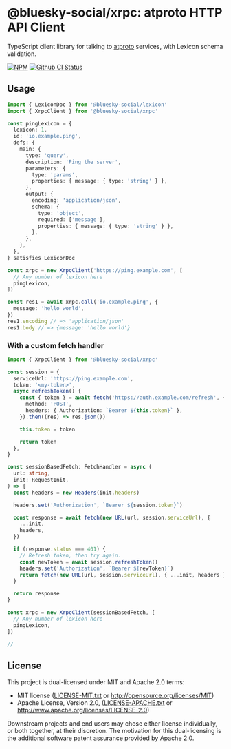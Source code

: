 # @bluesky-social/xrpc: atproto HTTP API Client

TypeScript client library for talking to [atproto](https://atproto.com) services, with Lexicon schema validation.

[![NPM](https://img.shields.io/npm/v/@bluesky-social/xrpc)](https://www.npmjs.com/package/@bluesky-social/xrpc)
[![Github CI Status](https://github.com/bluesky-social/atproto/actions/workflows/repo.yaml/badge.svg)](https://github.com/bluesky-social/atproto/actions/workflows/repo.yaml)

## Usage

```typescript
import { LexiconDoc } from '@bluesky-social/lexicon'
import { XrpcClient } from '@bluesky-social/xrpc'

const pingLexicon = {
  lexicon: 1,
  id: 'io.example.ping',
  defs: {
    main: {
      type: 'query',
      description: 'Ping the server',
      parameters: {
        type: 'params',
        properties: { message: { type: 'string' } },
      },
      output: {
        encoding: 'application/json',
        schema: {
          type: 'object',
          required: ['message'],
          properties: { message: { type: 'string' } },
        },
      },
    },
  },
} satisfies LexiconDoc

const xrpc = new XrpcClient('https://ping.example.com', [
  // Any number of lexicon here
  pingLexicon,
])

const res1 = await xrpc.call('io.example.ping', {
  message: 'hello world',
})
res1.encoding // => 'application/json'
res1.body // => {message: 'hello world'}
```

### With a custom fetch handler

```typescript
import { XrpcClient } from '@bluesky-social/xrpc'

const session = {
  serviceUrl: 'https://ping.example.com',
  token: '<my-token>',
  async refreshToken() {
    const { token } = await fetch('https://auth.example.com/refresh', {
      method: 'POST',
      headers: { Authorization: `Bearer ${this.token}` },
    }).then((res) => res.json())

    this.token = token

    return token
  },
}

const sessionBasedFetch: FetchHandler = async (
  url: string,
  init: RequestInit,
) => {
  const headers = new Headers(init.headers)

  headers.set('Authorization', `Bearer ${session.token}`)

  const response = await fetch(new URL(url, session.serviceUrl), {
    ...init,
    headers,
  })

  if (response.status === 401) {
    // Refresh token, then try again.
    const newToken = await session.refreshToken()
    headers.set('Authorization', `Bearer ${newToken}`)
    return fetch(new URL(url, session.serviceUrl), { ...init, headers })
  }

  return response
}

const xrpc = new XrpcClient(sessionBasedFetch, [
  // Any number of lexicon here
  pingLexicon,
])

//
```

## License

This project is dual-licensed under MIT and Apache 2.0 terms:

- MIT license ([LICENSE-MIT.txt](https://github.com/bluesky-social/atproto/blob/main/LICENSE-MIT.txt) or http://opensource.org/licenses/MIT)
- Apache License, Version 2.0, ([LICENSE-APACHE.txt](https://github.com/bluesky-social/atproto/blob/main/LICENSE-APACHE.txt) or http://www.apache.org/licenses/LICENSE-2.0)

Downstream projects and end users may chose either license individually, or both together, at their discretion. The motivation for this dual-licensing is the additional software patent assurance provided by Apache 2.0.
